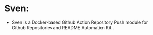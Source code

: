 # Sven:

* Sven is a Docker-based Github Action Repository Push module for Github Repositories and README Automation Kit..
